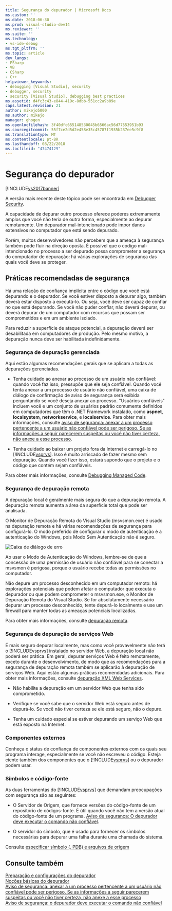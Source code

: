 ```yaml
---
title: Segurança do depurador | Microsoft Docs
ms.custom: ''
ms.date: 2018-06-30
ms.prod: visual-studio-dev14
ms.reviewer: ''
ms.suite: ''
ms.technology:
- vs-ide-debug
ms.tgt_pltfrm: ''
ms.topic: article
dev_langs:
- FSharp
- VB
- CSharp
- C++
helpviewer_keywords:
- debugging [Visual Studio], security
- debugger, security
- security [Visual Studio], debugging best practices
ms.assetid: d4fc3c43-e844-419c-8dbb-551cc2a9b09e
caps.latest.revision: 21
author: mikejo5000
ms.author: mikejo
manager: ghogen
ms.openlocfilehash: 3f40dfc655148530045b6566ac56d77553951b93
ms.sourcegitcommit: 55f7ce2d5d2e458e35c45787f1935b237ee5c9f8
ms.translationtype: MT
ms.contentlocale: pt-BR
ms.lasthandoff: 08/22/2018
ms.locfileid: "47474129"
---
```

# <a name="debugger-security"></a>Segurança do depurador
[!INCLUDE[vs2017banner](../includes/vs2017banner.md)]

A versão mais recente deste tópico pode ser encontrada em [Debugger Security](https://docs.microsoft.com/visualstudio/debugger/debugger-security).  
  
A capacidade de depurar outro processo oferece poderes extremamente amplos que você não teria de outra forma, especialmente ao depurar remotamente. Um depurador mal-intencionado pode impor danos extensivos no computador que está sendo depurado.  
  
 Porém, muitos desenvolvedores não percebem que a ameaça à segurança também pode fluir na direção oposta. É possível que o código mal-intencionado no processo a ser depurado possa comprometer a segurança do computador de depuração: há várias explorações de segurança das quais você deve se proteger.  
  
## <a name="security-best-practices"></a>Práticas recomendadas de segurança  
 Há uma relação de confiança implícita entre o código que você está depurando e o depurador. Se você estiver disposto a depurar algo, também deverá estar disposto a executá-lo. Ou seja, você deve ser capaz de confiar no que está depurando. Se você não puder confiar, não deverá depurar, ou deverá depurar de um computador com recursos que possam ser comprometidos e em um ambiente isolado.  
  
 Para reduzir a superfície de ataque potencial, a depuração deverá ser desabilitada em computadores de produção. Pelo mesmo motivo, a depuração nunca deve ser habilitada indefinidamente.  
  
### <a name="managed-debugging-security"></a>Segurança de depuração gerenciada  
 Aqui estão algumas recomendações gerais que se aplicam a todas as depurações gerenciadas.  
  
-   Tenha cuidado ao anexar ao processo de um usuário não confiável: quando você faz isso, pressupõe que ele seja confiável. Quando você tenta anexar a um processo de usuário não confiável, uma caixa de diálogo de confirmação de aviso de segurança será exibida perguntando se você deseja anexar ao processo. "Usuários confiáveis" incluem você e um conjunto de usuários padrão comumente definidos em computadores que têm o .NET Framework instalado, como **aspnet**, **localsystem**, **networkservice**, e **localservice**. Para obter mais informações, consulte [aviso de segurança: anexar a um processo pertencente a um usuário não confiável pode ser perigoso. Se as informações a seguir parecerem suspeitas ou você não tiver certeza, não anexe a esse processo](../debugger/security-warning-attaching-to-a-process-owned-by-an-untrusted-user-can-be-dangerous-if-the-following-information-looks-suspicious-or-you-are-unsure-do-not-attach-to-this-process.md).  
  
-   Tenha cuidado ao baixar um projeto fora da Internet e carregá-lo no [!INCLUDE[vsprvs](../includes/vsprvs-md.md)]. Isso é muito arriscado de fazer mesmo sem depuração. Quando você fizer isso, estará supondo que o projeto e o código que contém sejam confiáveis.  
  
 Para obter mais informações, consulte [Debugging Managed Code](../debugger/debugging-managed-code.md).  
  
### <a name="remote-debugging-security"></a>Segurança de depuração remota  
 A depuração local é geralmente mais segura do que a depuração remota. A depuração remota aumenta a área da superfície total que pode ser analisada.  
  
 O Monitor de Depuração Remota do Visual Studio (msvsmon.exe) é usado na depuração remota e há várias recomendações de segurança para configurá-lo. O modo preferido de configurar o modo de autenticação é a autenticação do Windows, pois Modo Sem Autenticação não é seguro.  
  
 ![Caixa de diálogo de erro](../debugger/media/dbg-err-remotepermissionschanged.png "DBG_ERR_RemotePermissionsChanged")  
  
 Ao usar o Modo de Autenticação do Windows, lembre-se de que a concessão de uma permissão de usuário não confiável para se conectar a msvsmon é perigosa, porque o usuário recebe todas as permissões no computador.  
  
 Não depure um processo desconhecido em um computador remoto: há explorações potenciais que podem afetar o computador que executa o depurador ou que podem comprometer o msvsmon.exe, o Monitor de Depuração Remota do Visual Studio. Se for absolutamente necessário depurar um processo desconhecido, tente depurá-lo localmente e use um firewall para manter todas as ameaças potenciais localizadas.  
  
 Para obter mais informações, consulte [depuração remota](../debugger/remote-debugging.md).  
  
### <a name="web-services-debugging-security"></a>Segurança de depuração de serviços Web  
 É mais seguro depurar localmente, mas como você provavelmente não terá o [!INCLUDE[vsprvs](../includes/vsprvs-md.md)] instalado no servidor Web, a depuração local não poderá ser prática. Em geral, depurar serviços Web é feito remotamente, exceto durante o desenvolvimento, de modo que as recomendações para a segurança de depuração remota também se aplicarão à depuração de serviços Web. Aqui estão algumas práticas recomendadas adicionais. Para obter mais informações, consulte [depuração XML Web Services](http://msdn.microsoft.com/en-us/c900b137-9fbd-4f59-91b5-9c2c6ce06f00).  
  
-   Não habilite a depuração em um servidor Web que tenha sido comprometido.  
  
-   Verifique se você sabe que o servidor Web está seguro antes de depurá-lo. Se você não tiver certeza se ele está seguro, não o depure.  
  
-   Tenha um cuidado especial se estiver depurando um serviço Web que está exposto na Internet.  
  
### <a name="external-components"></a>Componentes externos  
 Conheça o status de confiança de componentes externos com os quais seu programa interage, especialmente se você não escreveu o código. Esteja ciente também dos componentes que o [!INCLUDE[vsprvs](../includes/vsprvs-md.md)] ou o depurador podem usar.  
  
### <a name="symbols-and-source-code"></a>Símbolos e código-fonte  
 As duas ferramentas do [!INCLUDE[vsprvs](../includes/vsprvs-md.md)] que demandam preocupações com segurança são as seguintes:  
  
-   O Servidor de Origem, que fornece versões do código-fonte de um repositório de códigos-fonte. É útil quando você não tem a versão atual do código-fonte de um programa. [Aviso de segurança: O depurador deve executar o comando não confiável](../debugger/security-warning-debugger-must-execute-untrusted-command.md).  
  
-   O servidor do símbolo, que é usado para fornecer os símbolos necessárias para depurar uma falha durante uma chamada do sistema.  
  
 Consulte [especificar símbolo (. PDB) e arquivos de origem](../debugger/specify-symbol-dot-pdb-and-source-files-in-the-visual-studio-debugger.md)  
  
## <a name="see-also"></a>Consulte também  
 [Preparação e configurações do depurador](../debugger/debugger-settings-and-preparation.md)   
 [Noções básicas do depurador](../debugger/debugger-basics.md)   
 [Aviso de segurança: anexar a um processo pertencente a um usuário não confiável pode ser perigoso. Se as informações a seguir parecerem suspeitas ou você não tiver certeza, não anexe a esse processo](../debugger/security-warning-attaching-to-a-process-owned-by-an-untrusted-user-can-be-dangerous-if-the-following-information-looks-suspicious-or-you-are-unsure-do-not-attach-to-this-process.md)   
 [Aviso de segurança: o depurador deve executar o comando não confiável](../debugger/security-warning-debugger-must-execute-untrusted-command.md)






